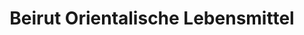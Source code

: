 ---
title: "Beirut Orientalische Lebensmittel"
url: /kehl/beirut-orientalische-lebensmittel/
shop: Lebensmittel
---